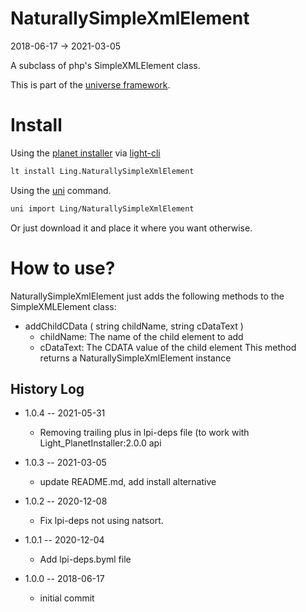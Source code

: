 NaturallySimpleXmlElement
===========
2018-06-17 -> 2021-03-05



A subclass of php's SimpleXMLElement class.


This is part of the [universe framework](https://github.com/karayabin/universe-snapshot).


Install
==========
Using the [planet installer](https://github.com/lingtalfi/Light_PlanetInstaller) via [light-cli](https://github.com/lingtalfi/Light_Cli)
```bash
lt install Ling.NaturallySimpleXmlElement
```

Using the [uni](https://github.com/lingtalfi/universe-naive-importer) command.
```bash
uni import Ling/NaturallySimpleXmlElement
```

Or just download it and place it where you want otherwise.



How to use?
==========================

NaturallySimpleXmlElement just adds the following methods to the SimpleXMLElement class:


- addChildCData ( string childName,  string cDataText )
    - childName: The name of the child element to add
    - cDataText: The CDATA value of the child element
    This method returns a NaturallySimpleXmlElement instance






History Log
------------------

- 1.0.4 -- 2021-05-31

    - Removing trailing plus in lpi-deps file (to work with Light_PlanetInstaller:2.0.0 api

- 1.0.3 -- 2021-03-05

    - update README.md, add install alternative

- 1.0.2 -- 2020-12-08

    - Fix lpi-deps not using natsort.

- 1.0.1 -- 2020-12-04

    - Add lpi-deps.byml file

- 1.0.0 -- 2018-06-17

    - initial commit




